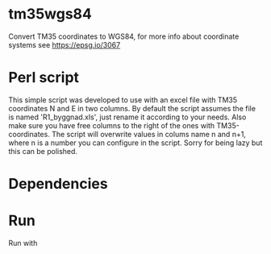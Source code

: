 # tm35wgs84
Convert TM35 coordinates to WGS84, for more info about coordinate systems see https://epsg.io/3067

# Perl script
This simple script was developed to use with an excel file with TM35 coordinates N and E in two columns. By default the script assumes the file is named 'R1_byggnad.xls', just rename it according to your needs. Also make sure you have free columns to the right of the ones with TM35-coordinates. The script will overwrite values in colums name n and n+1, where n is a number you can configure in the script. Sorry for being lazy but this can be polished.

# Dependencies


# Run
Run with 
